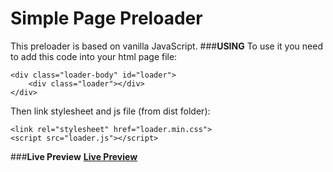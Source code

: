 # **Simple Page Preloader**
This preloader is based on vanilla JavaScript.
###**USING**
To use it you need to add this code into your html page file:  

    <div class="loader-body" id="loader">
		<div class="loader"></div>
	</div>
Then link stylesheet and js file (from dist folder): 

    <link rel="stylesheet" href="loader.min.css">
	<script src="loader.js"></script>
###**Live Preview**
[**Live Preview**](https://vladdenisov.github.io/simple-page-preloader/)
